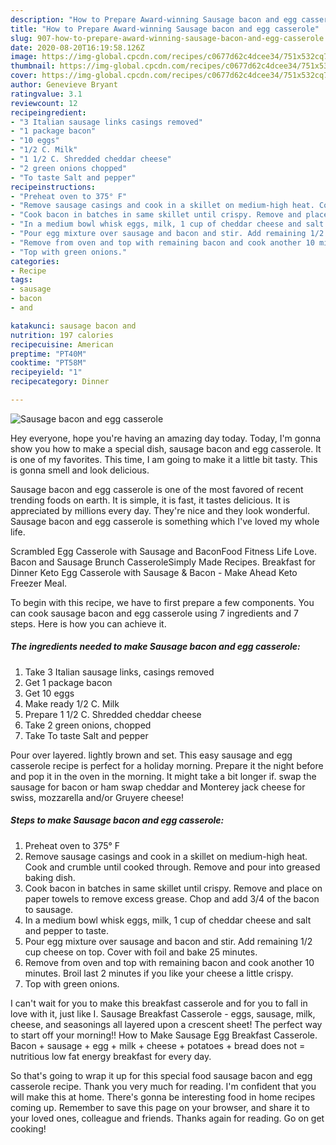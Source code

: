 ```yaml
---
description: "How to Prepare Award-winning Sausage bacon and egg casserole"
title: "How to Prepare Award-winning Sausage bacon and egg casserole"
slug: 907-how-to-prepare-award-winning-sausage-bacon-and-egg-casserole
date: 2020-08-20T16:19:58.126Z
image: https://img-global.cpcdn.com/recipes/c0677d62c4dcee34/751x532cq70/sausage-bacon-and-egg-casserole-recipe-main-photo.jpg
thumbnail: https://img-global.cpcdn.com/recipes/c0677d62c4dcee34/751x532cq70/sausage-bacon-and-egg-casserole-recipe-main-photo.jpg
cover: https://img-global.cpcdn.com/recipes/c0677d62c4dcee34/751x532cq70/sausage-bacon-and-egg-casserole-recipe-main-photo.jpg
author: Genevieve Bryant
ratingvalue: 3.1
reviewcount: 12
recipeingredient:
- "3 Italian sausage links casings removed"
- "1 package bacon"
- "10 eggs"
- "1/2 C. Milk"
- "1 1/2 C. Shredded cheddar cheese"
- "2 green onions chopped"
- "To taste Salt and pepper"
recipeinstructions:
- "Preheat oven to 375° F"
- "Remove sausage casings and cook in a skillet on medium-high heat. Cook and crumble until cooked through. Remove and pour into greased baking dish."
- "Cook bacon in batches in same skillet until crispy. Remove and place on paper towels to remove excess grease. Chop and add 3/4 of the bacon to sausage."
- "In a medium bowl whisk eggs, milk, 1 cup of cheddar cheese and salt and pepper to taste."
- "Pour egg mixture over sausage and bacon and stir. Add remaining 1/2 cup cheese on top. Cover with foil and bake 25 minutes."
- "Remove from oven and top with remaining bacon and cook another 10 minutes. Broil last 2 minutes if you like your cheese a little crispy."
- "Top with green onions."
categories:
- Recipe
tags:
- sausage
- bacon
- and

katakunci: sausage bacon and 
nutrition: 197 calories
recipecuisine: American
preptime: "PT40M"
cooktime: "PT58M"
recipeyield: "1"
recipecategory: Dinner

---
```



![Sausage bacon and egg casserole](https://img-global.cpcdn.com/recipes/c0677d62c4dcee34/751x532cq70/sausage-bacon-and-egg-casserole-recipe-main-photo.jpg)

Hey everyone, hope you're having an amazing day today. Today, I'm gonna show you how to make a special dish, sausage bacon and egg casserole. It is one of my favorites. This time, I am going to make it a little bit tasty. This is gonna smell and look delicious.

Sausage bacon and egg casserole is one of the most favored of recent trending foods on earth. It is simple, it is fast, it tastes delicious. It is appreciated by millions every day. They're nice and they look wonderful. Sausage bacon and egg casserole is something which I've loved my whole life.

Scrambled Egg Casserole with Sausage and BaconFood Fitness Life Love. Bacon and Sausage Brunch CasseroleSimply Made Recipes. Breakfast for Dinner Keto Egg Casserole with Sausage &amp; Bacon - Make Ahead Keto Freezer Meal.


To begin with this recipe, we have to first prepare a few components. You can cook sausage bacon and egg casserole using 7 ingredients and 7 steps. Here is how you can achieve it.

<!--inarticleads1-->

##### The ingredients needed to make Sausage bacon and egg casserole:

1. Take 3 Italian sausage links, casings removed
1. Get 1 package bacon
1. Get 10 eggs
1. Make ready 1/2 C. Milk
1. Prepare 1 1/2 C. Shredded cheddar cheese
1. Take 2 green onions, chopped
1. Take To taste Salt and pepper


Pour over layered. lightly brown and set. This easy sausage and egg casserole recipe is perfect for a holiday morning. Prepare it the night before and pop it in the oven in the morning. It might take a bit longer if. swap the sausage for bacon or ham swap cheddar and Monterey jack cheese for swiss, mozzarella and/or Gruyere cheese! 

<!--inarticleads2-->

##### Steps to make Sausage bacon and egg casserole:

1. Preheat oven to 375° F
1. Remove sausage casings and cook in a skillet on medium-high heat. Cook and crumble until cooked through. Remove and pour into greased baking dish.
1. Cook bacon in batches in same skillet until crispy. Remove and place on paper towels to remove excess grease. Chop and add 3/4 of the bacon to sausage.
1. In a medium bowl whisk eggs, milk, 1 cup of cheddar cheese and salt and pepper to taste.
1. Pour egg mixture over sausage and bacon and stir. Add remaining 1/2 cup cheese on top. Cover with foil and bake 25 minutes.
1. Remove from oven and top with remaining bacon and cook another 10 minutes. Broil last 2 minutes if you like your cheese a little crispy.
1. Top with green onions.


I can&#39;t wait for you to make this breakfast casserole and for you to fall in love with it, just like I. Sausage Breakfast Casserole - eggs, sausage, milk, cheese, and seasonings all layered upon a crescent sheet! The perfect way to start off your morning!! How to Make Sausage Egg Breakfast Casserole. Bacon + sausage + egg + milk + cheese + potatoes + bread does not = nutritious low fat energy breakfast for every day. 

So that's going to wrap it up for this special food sausage bacon and egg casserole recipe. Thank you very much for reading. I'm confident that you will make this at home. There's gonna be interesting food in home recipes coming up. Remember to save this page on your browser, and share it to your loved ones, colleague and friends. Thanks again for reading. Go on get cooking!
